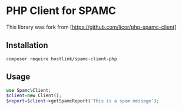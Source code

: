PHP Client for SPAMC
=====

This library was fork from [https://github.com/licor/php-spamc-client]

## Installation

```
composer require hostlink/spamc-client-php
```


## Usage

```php
use Spamc\Client;
$client=new Client();
$report=$client->getSpamcReport('This is a spam message');
```
